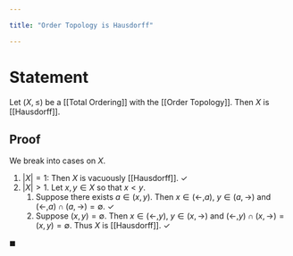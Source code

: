 ```yaml
---

title: "Order Topology is Hausdorff"

---
```

# Statement
Let $(X, \leq)$ be a [[Total Ordering]] with the [[Order Topology]]. Then $X$ is [[Hausdorff]].

## Proof
We break into cases on $X$.

1. $|X| = 1$: Then $X$ is vacuously [[Hausdorff]]. $\checkmark$
2. $|X| > 1$. Let $x,y \in X$ so that $x < y$. 
	1. Suppose there exists $a \in (x,y)$. Then $x \in ( \leftarrow, a)$, $y \in (a, \rightarrow)$ and $( \leftarrow, a) \cap (a, \rightarrow) = \emptyset$. $\checkmark$
	2. Suppose $(x,y) = \emptyset$. Then $x \in ( \leftarrow, y)$, $y \in (x, \rightarrow)$ and $( \leftarrow, y) \cap (x, \rightarrow) = (x,y) = \emptyset$.
	Thus $X$ is [[Hausdorff]]. $\checkmark$

$\blacksquare$
